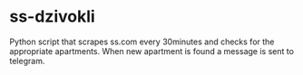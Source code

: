 # ss-dzivokli

Python script that scrapes ss.com every 30minutes and checks for the appropriate apartments. When new apartment is found a message is sent to telegram.
